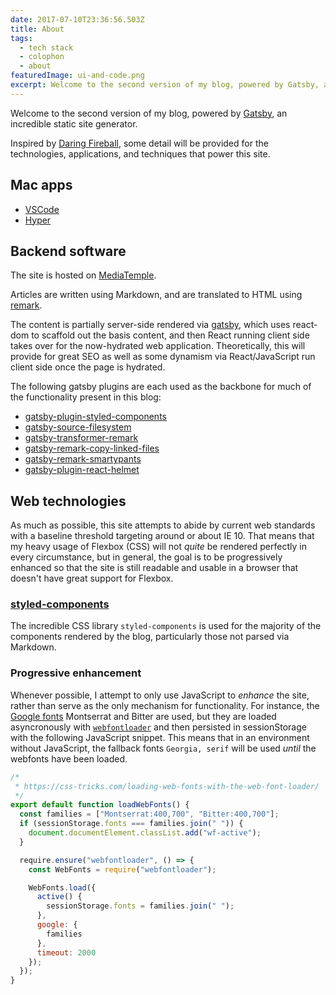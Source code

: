 ```yaml
---
date: 2017-07-10T23:36:56.503Z
title: About
tags:
  - tech stack
  - colophon
  - about
featuredImage: ui-and-code.png
excerpt: Welcome to the second version of my blog, powered by Gatsby, an incredible site generator. Learn more about the tech stack and things I built to power this blog.
---
```


Welcome to the second version of my blog, powered by [Gatsby][gatsby], an incredible static site generator.

Inspired by [Daring Fireball][df], some detail will be provided for the technologies, applications, and techniques that power this site.

## Mac apps

- [VSCode][vscode]
- [Hyper][hyper]

## Backend software

The site is hosted on [MediaTemple][media-temple].

Articles are written using Markdown, and are translated to HTML using [remark][remark].

The content is partially server-side rendered via [gatsby][gatsby], which uses react-dom to scaffold out the basis content, and then React running client side takes over for the now-hydrated web application. Theoretically, this will provide for great SEO as well as some dynamism via React/JavaScript run client side once the page is hydrated.

The following gatsby plugins are each used as the backbone for much of the functionality present in this blog:

- [gatsby-plugin-styled-components][gatsby-plugin-styled-components]
- [gatsby-source-filesystem][gatsby-source-filesystem]
- [gatsby-transformer-remark][gatsby-transformer-remark]
- [gatsby-remark-copy-linked-files][gatsby-remark-copy-linked-files]
- [gatsby-remark-smartypants][gatsby-remark-smartypants]
- [gatsby-plugin-react-helmet][gatsby-plugin-react-helmet]

## Web technologies

As much as possible, this site attempts to abide by current web standards with a baseline threshold targeting around or about IE 10. That means that my heavy usage of Flexbox (CSS) will not _quite_ be rendered perfectly in every circumstance, but in general, the goal is to be progressively enhanced so that the site is still readable and usable in a browser that doesn't have great support for Flexbox.

### [styled-components][styled-components]

The incredible CSS library `styled-components` is used for the majority of the components rendered by the blog, particularly those not parsed via Markdown.

### Progressive enhancement

Whenever possible, I attempt to only use JavaScript to _enhance_ the site, rather than serve as the only mechanism for functionality. For instance, the [Google fonts][google-fonts] Montserrat and Bitter are used, but they are loaded asyncronously with [`webfontloader`][webfontloader] and then persisted in sessionStorage with the following JavaScript snippet. This means that in an environment without JavaScript, the fallback fonts `Georgia, serif` will be used _until_ the webfonts have been loaded.

```javascript
/*
 * https://css-tricks.com/loading-web-fonts-with-the-web-font-loader/
 */
export default function loadWebFonts() {
  const families = ["Montserrat:400,700", "Bitter:400,700"];
  if (sessionStorage.fonts === families.join(" ")) {
    document.documentElement.classList.add("wf-active");
  }

  require.ensure("webfontloader", () => {
    const WebFonts = require("webfontloader");

    WebFonts.load({
      active() {
        sessionStorage.fonts = families.join(" ");
      },
      google: {
        families
      },
      timeout: 2000
    });
  });
}
```

[gatsby]: https://github.com/gatsbyjs/gatsby
[df]: https://daringfireball.net/colophon/
[vscode]: https://code.visualstudio.com/
[hyper]: https://hyper.is/
[media-temple]: https://mediatemple.net
[remark]: https://www.npmjs.com/package/remark
[gatsby-plugin-catch-links]: https://www.npmjs.com/package/gatsby-plugin-catch-links
[gatsby-plugin-styled-components]: https://www.npmjs.com/package/gatsby-plugin-styled-components
[gatsby-source-filesystem]: https://www.npmjs.com/package/gatsby-source-filesystem
[gatsby-transformer-remark]: https://www.npmjs.com/package/gatsby-transformer-remark
[gatsby-remark-copy-linked-files]: https://www.npmjs.com/package/gatsby-remark-copy-linked-files
[gatsby-remark-prismjs]: https://www.npmjs.com/package/gatsby-remark-prismjs
[gatsby-remark-smartypants]: https://www.npmjs.com/package/gatsby-remark-smartypants
[gatsby-plugin-react-helmet]: https://www.npmjs.com/package/gatsby-plugin-react-helmet
[gatsby-plugin-offline]: https://www.npmjs.com/package/gatsby-plugin-offline
[styled-components]: https://www.styled-components.com/
[google-fonts]: https://fonts.google.com/
[webfontloader]: https://github.com/typekit/webfontloader
